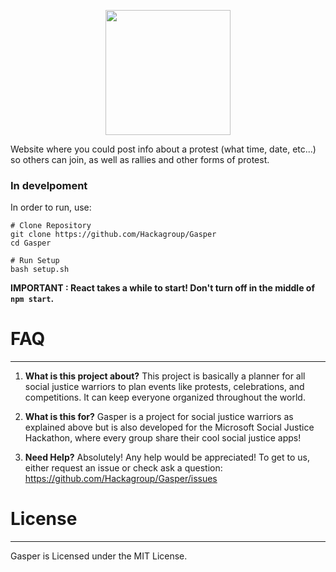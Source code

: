 <p align="center"><a href="#" target="_blank"><img width="200"src="https://dewey.tailorbrands.com/production/brand_version_mockup_image/60/4074325060_502fb955-b055-4818-b9b2-bcebb9b65e79.png?cb=1604734898"></a></p>

Website where you could post info about a protest (what time, date, etc...) 
so others can join, as well as rallies and other forms of protest.

<h3>In develpoment</h3>

<p>In order to run, use:</p>

```
# Clone Repository
git clone https://github.com/Hackagroup/Gasper
cd Gasper

# Run Setup
bash setup.sh
```

<b>IMPORTANT : React takes a while to start! Don't turn off in the middle of `npm start`.</b>



# FAQ
---

1) **What is this project about?**
 This project is basically a planner for all social justice warriors
 to plan events like protests, celebrations, and competitions. It can keep
 everyone organized throughout the world.

2) **What is this for?**
 Gasper is a project for social justice warriors as explained above but
 is also developed for the Microsoft Social Justice Hackathon, where
 every group share their cool social justice apps!

3) **Need Help?**
 Absolutely! Any help would be appreciated! To get to us, either request an
 issue or check ask a question: https://github.com/Hackagroup/Gasper/issues

# License
---

Gasper is Licensed under the MIT License.